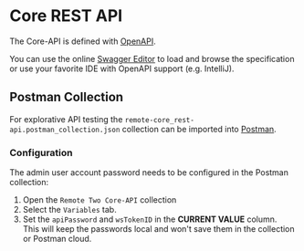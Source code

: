 # Core REST API

The Core-API is defined with [OpenAPI](https://www.openapis.org/).

You can use the online [Swagger Editor](https://editor.swagger.io/) to load and browse the specification or use your
favorite IDE with OpenAPI support (e.g. IntelliJ).

## Postman Collection

For explorative API testing the `remote-core_rest-api.postman_collection.json` collection can be imported into
[Postman](https://www.postman.com/).

### Configuration

The admin user account password needs to be configured in the Postman collection:

1. Open the `Remote Two Core-API` collection
2. Select the `Variables` tab.
3. Set the `apiPassword` and `wsTokenID` in the **CURRENT VALUE** column.  
   This will keep the passwords local and won't save them in the collection or Postman cloud.
